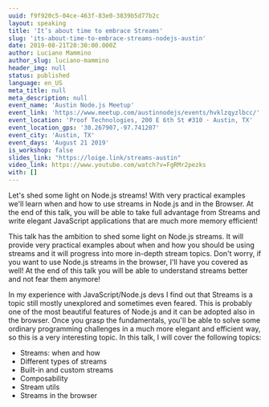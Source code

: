 ```yaml
---
uuid: f9f920c5-04ce-463f-83e0-3839b5d77b2c
layout: speaking
title: 'It’s about time to embrace Streams'
slug: 'its-about-time-to-embrace-streams-nodejs-austin'
date: 2019-08-21T20:30:00.000Z
author: Luciano Mammino
author_slug: luciano-mammino
header_img: null
status: published
language: en_US
meta_title: null
meta_description: null
event_name: 'Austin Node.js Meetup'
event_link: 'https://www.meetup.com/austinnodejs/events/hvklzqyzlbcc/'
event_location: 'Proof Technologies, 200 E 6th St #310 · Austin, TX'
event_location_gps: '30.267907,-97.741207'
event_city: 'Austin, TX'
event_days: 'August 21 2019'
is_workshop: false
slides_link: "https://loige.link/streams-austin"
video_link: https://www.youtube.com/watch?v=FgRMr2pezks
with: []
---
```


Let's shed some light on Node.js streams! With very practical examples we'll learn when and how to use streams in Node.js and in the Browser. At the end of this talk, you will be able to take full advantage from Streams and write elegant JavaScript applications that are much more memory efficient!

This talk has the ambition to shed some light on Node.js streams. It will provide very practical examples about when and how you should be using streams and it will progress into more in-depth stream topics. Don't worry, if you want to use Node.js streams in the browser, I'll have you covered as well! At the end of this talk you will be able to understand streams better and not fear them anymore!

In my experience with JavaScript/Node.js devs I find out that Streams is a topic still mostly unexplored and sometimes even feared. This is probably one of the most beautiful features of Node.js and it can be adopted also in the browser. Once you grasp the fundamentals, you'll be able to solve some ordinary programming challenges in a much more elegant and efficient way, so this is a very interesting topic. In this talk, I will cover the following topics:

- Streams: when and how
- Different types of streams
- Built-in and custom streams
- Composability
- Stream utils
- Streams in the browser
